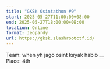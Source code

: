 ```yaml
---
title: "GKSK Osintathon #9"
start: 2025-05-27T11:00:00+08:00
end: 2025-05-27T18:00:00+08:00
location: Online
format: Jeopardy
url: https://gksk.slashrootctf.id/
---
```

Team: when yh jago osint kayak habib __<br>
Place: 4th
